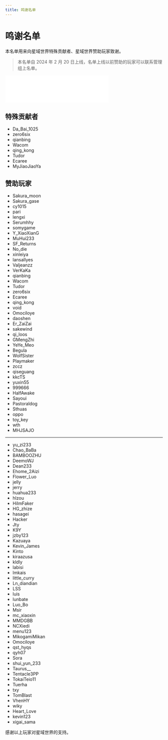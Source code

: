 ```yaml
---
title: 鸣谢名单
---
```


# 鸣谢名单

本名单用来向星域世界特殊贡献者、星域世界赞助玩家致谢。

> 本名单自 2024 年 2 月 20 日上线，名单上线以前赞助的玩家可以联系管理组上名单。

<iframe frameborder="no" border="0" marginwidth="0" marginheight="0" width=330 height=86 src="//music.163.com/outchain/player?type=2&id=2153856688&auto=0&height=66"></iframe>

## 特殊贡献者

- Da_Bai_1025
- zero6six
- qianbing
- Wacom
- qing_kong
- Tudor
- Ecaree
- MyJiaoJiaoYa

## 赞助玩家

- Sakura_moon
- Sakura_gase
- cy1015
- pari
- lengxi
- Serumhhy
- somygame
- Y_XiaoXianG
- MuHui233
- SF_Returns
- No_die
- xinleiya
- lansallyes
- Valjeanzz
- VerKaKa
- qianbing
- Wacom
- Tudor
- zero6six
- Ecaree
- qing_kong
- void
- Omociloye
- daoshen
- Er_ZaiZai
- sakewind
- qi_loos
- GMengZhi
- YeYe_Meo
- Begula
- WolfSister
- Playmaker
- zccz
- qiseguang
- kkcTS
- yuxin55
- 999666
- HalfAwake
- Sayoui
- Pastoraldog
- Sthuas
- oppo
- toy_key
- wth
- MHJSAJO

---

- yu_zi233
- Chao_BaBa
- BAMBOOZHU
- DeemoWJ
- Dean233
- Ehome_2Aizi
- Flower_Luo
- jelly
- jerry
- huahua233
- hlzou
- HiImFaker
- HG_zhize
- hasagei
- Hacker
- Jty
- K9Y
- jzby123
- Kazuaya
- Kevin_James
- Kinto
- kiraazusa
- kldly
- labisi
- lmkais
- little_curry
- Ln_diandian
- LSS
- luis
- lunbate
- Luo_Bo
- Msir
- mc_xiaoxin
- MMDGBB
- NCXiedi
- menu123
- MikogamiMikan
- Omociloye
- qst_hyqs
- qyh07
- Sora
- shui_yun_233
- Taurus\_\_
- Tentacle3PP
- TokaiTeio11
- Tuerha
- txy
- TomBlast
- VhenHY
- wiky
- Heart_Love
- kevin123
- xigai_sama

感谢以上玩家对星域世界的支持。